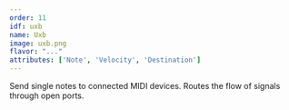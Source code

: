 ```yaml
---
order: 11
idf: uxb
name: Uxb
image: uxb.png
flavor: "..."
attributes: ['Note', 'Velocity', 'Destination']
---
```

Send single notes to connected MIDI devices. Routes the flow of signals through open ports.